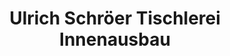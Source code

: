 ---
title: "Ulrich Schröer Tischlerei Innenausbau"
url: /ahlen/ulrich-schroeer-tischlerei-innenausbau/
shop: Basteln
---